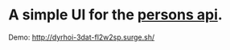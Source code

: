 # A simple UI for the [persons api](https://github.com/Dyrhoi/dat3-f2w2-persons-api).

Demo: http://dyrhoi-3dat-fl2w2sp.surge.sh/
